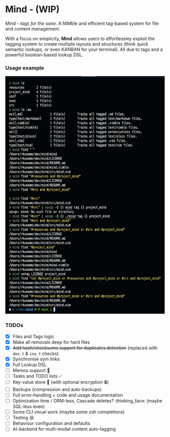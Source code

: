 # Mind - (WIP)
Mind - *tags for the sane*. A NIMble and efficient tag-based system for file and content management.

With a focus on simplicity, **Mind** allows users to effortlessley exploit the tagging system to create multiple layouts and structures (think quick semantic lookups, or even KANBAN for your terminal). All due to tags and a powerful boolean-based lookup DSL.

### Usage example
<img src="./assets/screen.png" height="750">

### TODOs

- [x] Files and Tags logic
- [x] Make all removals deep for hard files
- [x] ~~Add hash/checksums support for duplicates detection~~ (replaced with `dev_t` & `ino_t` checks)
- [x] Synchronise sym links
- [x] Full Lookup DSL
- [ ] Memos support :memo:
- [ ] Tasks and TODO lists :white_check_mark:
- [ ] Key-value store :key: (with optional encryption :lock:)
- [ ] Backups (compression and auto-backups)
- [ ] Full error-handling + code and usage documentation
- [ ] Optimization time / ORM-less, Cascade deletes? :thinking_face: (maybe SQL-less even)
- [ ] Some CLI visual work (maybe some zsh completions)
- [ ] Testing :tired_face:
- [ ] Behaviour configuration and defaults
- [ ] AI-backend for multi-modal content auto-tagging
